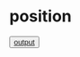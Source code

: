 # position
<button><a href="https://baskarpkm12.github.io/position/position.html">output</a></button>
